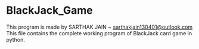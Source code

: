 # BlackJack_Game
This program is made by SARTHAK JAIN ~ sarthakjain130401@outlook.com
This file contains the complete working program of BlackJack card game in python.
